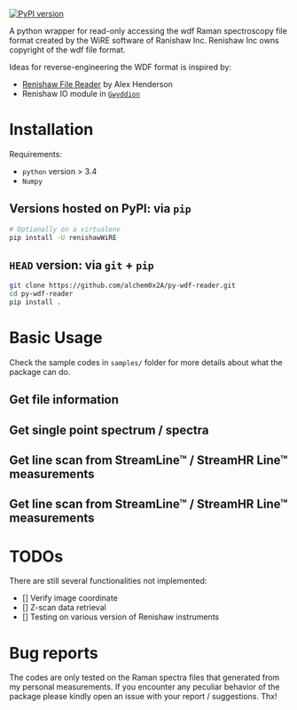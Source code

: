 [![PyPI version](https://badge.fury.io/py/renishawWiRE.svg)](https://badge.fury.io/py/renishawWiRE)

A python wrapper for read-only accessing the wdf Raman spectroscopy file format created
by the WiRE software of Ranishaw Inc.  Renishaw Inc owns copyright of
the wdf file format.

Ideas for reverse-engineering the WDF format is inspired by:

- [Renishaw File Reader](DOI:10.5281/zenodo.495477) by Alex Henderson
- Renishaw IO module in [`Gwyddion`](http://gwyddion.net/module-list-nocss.en.php)

# Installation

Requirements:

- `python` version > 3.4
- `Numpy`

## Versions hosted on PyPI: via `pip`

```bash
# Optionally on a virtualenv
pip install -U renishawWiRE
```

## `HEAD` version: via `git` + `pip`

```bash
git clone https://github.com/alchem0x2A/py-wdf-reader.git
cd py-wdf-reader
pip install .
```

# Basic Usage

Check the sample codes in `samples/` folder for more details about
what the package can do.

## Get file information

## Get single point spectrum / spectra

## Get line scan from StreamLine™ / StreamHR Line™ measurements

## Get line scan from StreamLine™ / StreamHR Line™ measurements



# TODOs

There are still several functionalities not implemented:

- [] Verify image coordinate
- [] Z-scan data retrieval
- [] Testing on various version of Renishaw instruments

# Bug reports

The codes are only tested on the Raman spectra files that generated
from my personal measurements. If you encounter any peculiar behavior
of the package please kindly open an issue with your report /
suggestions. Thx!

